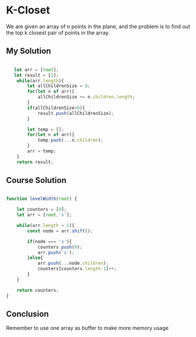 # K-Closet
We are given an array of n points in the plane, and the problem is to find out the top k closest pair of points in the array.

## My Solution

````javascript

   let arr = [root];
   let result = [1];
    while(arr.length){
        let allChildrenSize = 0;
        for(let n of arr){
            allChildrenSize += n.children.length;
        }
        if(allChildrenSize>0){
            result.push(allChildrenSize);
        }

        let temp = [];
        for(let n of arr){
            temp.push(...n.children);
        }
        arr = temp;
    }
    return result;

````
## Course Solution

````javascript

function levelWidth(root) {

    let counters = [0];
    let arr = [root,'s'];

    while(arr.length > 1){
        const node = arr.shift();

        if(node === 's'){
            counters.push(0);
            arr.push('s');
        }else{
            arr.push(...node.children);
            counters[counters.length-1]++;
        }
    }

    return counters;
}


````
## Conclusion

Remember to use one array as buffer to make more memory usage